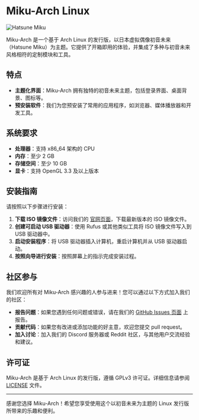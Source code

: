 # Miku-Arch Linux

![Hatsune Miku]()

Miku-Arch 是一个基于 Arch Linux 的发行版，以日本虚拟偶像初音未来（Hatsune Miku）为主题。它提供了开箱即用的体验，并集成了多种与初音未来风格相符的定制模块和工具。

## 特点

- **主题化界面**：Miku-Arch 拥有独特的初音未来主题，包括登录界面、桌面背景、图标等。
- **预安装软件**：我们为您预安装了常用的应用程序，如浏览器、媒体播放器和开发工具。

## 系统要求

- **处理器**：支持 x86_64 架构的 CPU
- **内存**：至少 2 GB
- **存储空间**：至少 10 GB
- **显卡**：支持 OpenGL 3.3 及以上版本

## 安装指南

请按照以下步骤进行安装：

1. **下载 ISO 镜像文件**：访问我们的 [官网页面](https://miku-arch.top)，下载最新版本的 ISO 镜像文件。
2. **创建可启动 USB 驱动器**：使用 Rufus 或其他类似工具将 ISO 镜像文件写入到 USB 驱动器中。
3. **启动安装程序**：将 USB 驱动器插入计算机，重启计算机并从 USB 驱动器启动。
4. **按照向导进行安装**：按照屏幕上的指示完成安装过程。

## 社区参与

我们欢迎所有对 Miku-Arch 感兴趣的人参与进来！您可以通过以下方式加入我们的社区：

- **报告问题**：如果您遇到任何问题或错误，请在我们的 [GitHub Issues 页面](https://github.com/yourusername/miku-arch/issues) 上报告。
- **贡献代码**：如果您有改进或添加功能的好主意，欢迎您提交 pull request。
- **加入讨论**：加入我们的 Discord 服务器或 Reddit 社区，与其他用户交流经验和建议。

## 许可证

Miku-Arch 是基于 Arch Linux 的发行版，遵循 GPLv3 许可证。详细信息请参阅 [LICENSE](https://github.com/yourusername/miku-arch/blob/main/LICENSE) 文件。

---

感谢您选择 Miku-Arch！希望您享受使用这个以初音未来为主题的 Linux 发行版所带来的乐趣和便利。
